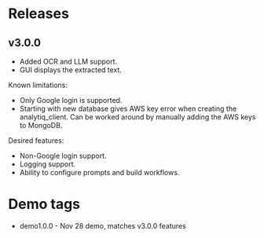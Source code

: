 # Releases

## v3.0.0

* Added OCR and LLM support.
* GUI displays the extracted text.

Known limitations:
* Only Google login is supported.
* Starting with new database gives AWS key error when creating the analytiq_client. Can be worked around by manually adding the AWS keys to MongoDB.

Desired features:
* Non-Google login support.
* Logging support.
* Ability to configure prompts and build workflows.

# Demo tags
* demo1.0.0 - Nov 28 demo, matches v3.0.0 features